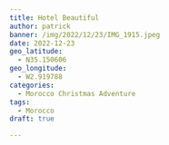 ```yaml
---
title: Hotel Beautiful
author: patrick
banner: /img/2022/12/23/IMG_1915.jpeg
date: 2022-12-23
geo_latitude:
  - N35.150606
geo_longitude:
  - W2.919788
categories:
  - Morocco Christmas Adventure
tags:
  - Morocco
draft: true

---
```


